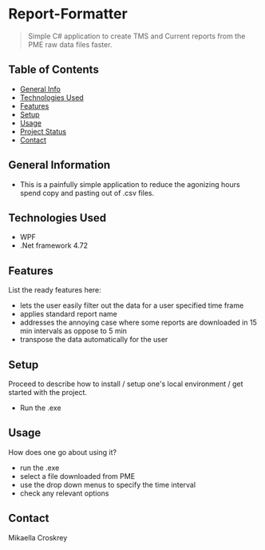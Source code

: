 # Report-Formatter
> Simple C# application to create TMS and Current reports from the PME raw data files faster.
 
## Table of Contents
* [General Info](#general-information)
* [Technologies Used](#technologies-used)
* [Features](#features)
* [Setup](#setup)
* [Usage](#usage)
* [Project Status](#project-status) 
* [Contact](#contact)
<!-- * [License](#license) -->

## General Information
-  This is a painfully simple application to reduce the agonizing hours spend copy and pasting out of .csv files.

## Technologies Used
- WPF
- .Net framework 4.72 

## Features
List the ready features here:
- lets the user easily filter out the data for a user specified time frame
- applies standard report name
- addresses the annoying case where some reports are downloaded in 15 min intervals as oppose to 5 min
- transpose the data automatically for the user

## Setup
Proceed to describe how to install / setup one's local environment / get started with the project.
- Run the .exe

## Usage
How does one go about using it?
- run the .exe
- select a file downloaded from PME
- use the drop down menus to specify the time interval
- check any relevant options 

## Contact
Mikaella Croskrey


<!-- Optional -->
<!-- ## License -->
<!-- This project is open source and available under the [... License](). -->

<!-- You don't have to include all sections - just the one's relevant to your project -->
